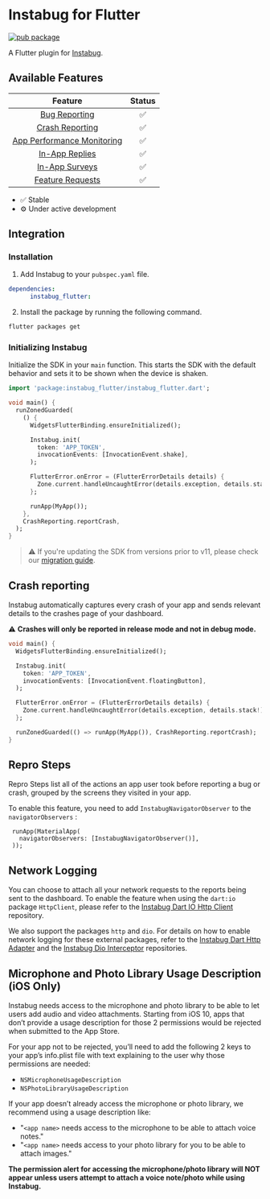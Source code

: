 # Instabug for Flutter

[![pub package](https://img.shields.io/pub/v/instabug_flutter.svg)](https://pub.dev/packages/instabug_flutter)

A Flutter plugin for [Instabug](https://instabug.com/).

## Available Features

|      Feature                                              | Status  |
|:---------------------------------------------------------:|:-------:|
| [Bug Reporting](https://docs.instabug.com/docs/flutter-bug-reporting)               |    ✅   |
| [Crash Reporting](https://docs.instabug.com/docs/flutter-crash-reporting)           |    ✅   |
| [App Performance Monitoring](https://docs.instabug.com/docs/flutter-apm)            |    ✅   |
| [In-App Replies](https://docs.instabug.com/docs/flutter-in-app-replies)             |    ✅   |
| [In-App Surveys](https://docs.instabug.com/docs/flutter-in-app-surveys)             |    ✅   |
| [Feature Requests](https://docs.instabug.com/docs/flutter-in-app-feature-requests)  |    ✅   |

* ✅ Stable
* ⚙️ Under active development

## Integration

### Installation

1. Add Instabug to your `pubspec.yaml` file.

```yaml
dependencies:
      instabug_flutter:
```

2. Install the package by running the following command.

```bash
flutter packages get
```

### Initializing Instabug

Initialize the SDK in your `main` function. This starts the SDK with the default behavior and sets it to be shown when the device is shaken.

```dart
import 'package:instabug_flutter/instabug_flutter.dart';

void main() {
  runZonedGuarded(
    () {
      WidgetsFlutterBinding.ensureInitialized();

      Instabug.init(
        token: 'APP_TOKEN',
        invocationEvents: [InvocationEvent.shake],
      );

      FlutterError.onError = (FlutterErrorDetails details) {
        Zone.current.handleUncaughtError(details.exception, details.stack!);
      };

      runApp(MyApp());
    },
    CrashReporting.reportCrash,
  );
}
```

> :warning:  If you're updating the SDK from versions prior to v11, please check our [migration guide](https://docs.instabug.com/docs/flutter-migration-guide).

## Crash reporting

Instabug automatically captures every crash of your app and sends relevant details to the crashes page of your dashboard. 

⚠️ **Crashes will only be reported in release mode and not in debug mode.**

```dart
void main() {
  WidgetsFlutterBinding.ensureInitialized();

  Instabug.init(
    token: 'APP_TOKEN',
    invocationEvents: [InvocationEvent.floatingButton],
  );

  FlutterError.onError = (FlutterErrorDetails details) {
    Zone.current.handleUncaughtError(details.exception, details.stack!);
  };

  runZonedGuarded(() => runApp(MyApp()), CrashReporting.reportCrash);
}
```

## Repro Steps
Repro Steps list all of the actions an app user took before reporting a bug or crash, grouped by the screens they visited in your app.
 
 To enable this feature, you need to add `InstabugNavigatorObserver` to the `navigatorObservers` :
 ```
  runApp(MaterialApp(
    navigatorObservers: [InstabugNavigatorObserver()],
  ));
  ```

## Network Logging
You can choose to attach all your network requests to the reports being sent to the dashboard. To enable the feature when using the `dart:io` package `HttpClient`, please refer to the [Instabug Dart IO Http Client](https://github.com/Instabug/instabug-dart-io-http-client) repository.

We also support the packages `http` and `dio`. For details on how to enable network logging for these external packages, refer to the [Instabug Dart Http Adapter](https://github.com/Instabug/Instabug-Dart-http-Adapter) and the [Instabug Dio Interceptor](https://github.com/Instabug/Instabug-Dio-Interceptor) repositories.

## Microphone and Photo Library Usage Description (iOS Only)

Instabug needs access to the microphone and photo library to be able to let users add audio and video attachments. Starting from iOS 10, apps that don’t provide a usage description for those 2 permissions would be rejected when submitted to the App Store.

For your app not to be rejected, you’ll need to add the following 2 keys to your app’s info.plist file with text explaining to the user why those permissions are needed:

* `NSMicrophoneUsageDescription`
* `NSPhotoLibraryUsageDescription`

If your app doesn’t already access the microphone or photo library, we recommend using a usage description like:

* "`<app name>` needs access to the microphone to be able to attach voice notes."
* "`<app name>` needs access to your photo library for you to be able to attach images."

**The permission alert for accessing the microphone/photo library will NOT appear unless users attempt to attach a voice note/photo while using Instabug.**
